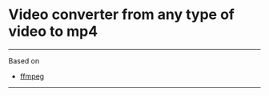 # Video converter from any type of video to mp4

---
Based on
+ [ffmpeg](https://github.com/kkroening/ffmpeg-python)
---